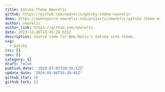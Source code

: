 ```yaml
---
title: Gatsby Theme Newrelic
github: https://github.com/newrelic/gatsby-theme-newrelic
demo: https://opensource.newrelic.com/projects/newrelic/gatsby-theme-newrelic
author: newrelic
author_link: https://github.com/newrelic
date: 2023-11-26T13:45:28.631Z
description: Source code for New Relic's Gatsby site theme.
ssg:
  - Gatsby
css: []
cms: []
category: []
draft: false
publish_date: '2020-07-07T20:38:12Z'
update_date: '2024-03-06T16:20:45Z'
github_star: 16
github_fork: 22
---
```

